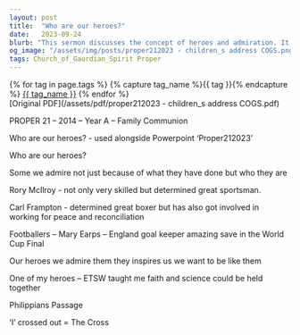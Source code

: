 ```yaml
---
layout: post
title:  "Who are our heroes?"
date:   2023-09-24
blurb: "This sermon discusses the concept of heroes and admiration. It mentions figures from sports like Rory McIlroy and Mary Earps, and how they inspire us not just because of their achievements, but also because of their character. The sermon also touches on the integration of faith and science."
og_image: "/assets/img/posts/proper212023 - children_s address COGS.png"
tags: Church_of_Gaurdian_Spirit Proper
---    
```

<div class="tag-pills">
  {% for tag in page.tags %}
    {% capture tag_name %}{{ tag }}{% endcapture %}
    <a href="{{ site.baseurl }}/tag/{{ tag_name }}" class="tag-pill">{{ tag_name }}</a>
  {% endfor %}
</div>
[Original PDF](/assets/pdf/proper212023 - children_s address COGS.pdf)

PROPER 21 – 2014 – Year A – Family Communion

Who are our heroes? - used alongside Powerpoint ‘Proper212023’

Who are our heroes?

Some we admire not just because of what they have done but who they are

Rory McIlroy - not only very skilled but determined great sportsman.

Carl Frampton - determined great boxer but has also got involved in working for peace and reconciliation

Footballers – Mary Earps – England goal keeper amazing save in the World Cup Final

Our heroes we admire them they inspires us we want to be like them

One of my heroes – ETSW taught me faith and science could be held together

Philippians Passage

‘I’ crossed out = The Cross
